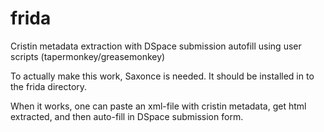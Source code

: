 # frida
Cristin metadata extraction with DSpace submission autofill using user scripts (tapermonkey/greasemonkey)

To actually make this work, Saxonce is needed. It should be installed in to the frida directory.

When it works, one can paste an xml-file with cristin metadata, get html extracted, and then auto-fill in DSpace submission form.
